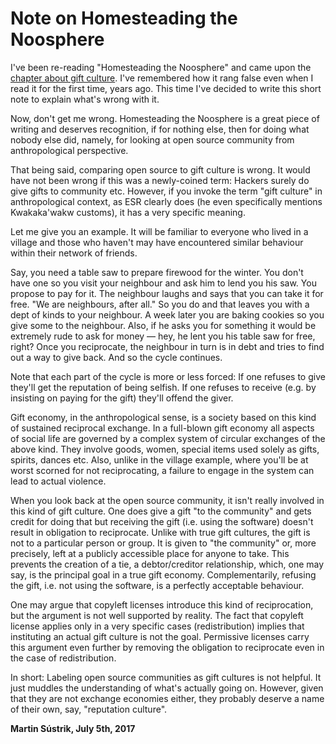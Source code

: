 # Note on Homesteading the Noosphere



I've been re-reading "Homesteading the Noosphere" and came upon the [chapter about gift culture](http://www.catb.org/esr/writings/homesteading/homesteading/ar01s06.html). I've remembered how it rang false even when I read it for the first time, years ago. This time I've decided to write this short note to explain what's wrong with it.

Now, don't get me wrong. Homesteading the Noosphere is a great piece of writing and deserves recognition, if for nothing else, then for doing what nobody else did, namely, for looking at open source community from anthropological perspective.

That being said, comparing open source to gift culture is wrong. It would have not been wrong if this was a newly-coined term: Hackers surely do give gifts to community etc. However, if you invoke the term "gift culture" in anthropological context, as ESR clearly does (he even specifically mentions Kwakaka'wakw customs), it has a very specific meaning.

Let me give you an example. It will be familiar to everyone who lived in a village and those who haven't may have encountered similar behaviour within their network of friends.

Say, you need a table saw to prepare firewood for the winter. You don't have one so you visit your neighbour and ask him to lend you his saw. You propose to pay for it. The neighbour laughs and says that you can take it for free. "We are neighbours, after all." So you do and that leaves you with a dept of kinds to your neighbour. A week later you are baking cookies so you give some to the neighbour. Also, if he asks you for something it would be extremely rude to ask for money — hey, he lent you his table saw for free, right? Once you reciprocate, the neighbour in turn is in debt and tries to find out a way to give back. And so the cycle continues.

Note that each part of the cycle is more or less forced: If one refuses to give they'll get the reputation of being selfish. If one refuses to receive (e.g. by insisting on paying for the gift) they'll offend the giver.

Gift economy, in the anthropological sense, is a society based on this kind of sustained reciprocal exchange. In a full-blown gift economy all aspects of social life are governed by a complex system of circular exchanges of the above kind. They involve goods, women, special items used solely as gifts, spirits, dances etc. Also, unlike in the village example, where you'll be at worst scorned for not reciprocating, a failure to engage in the system can lead to actual violence.

When you look back at the open source community, it isn't really involved in this kind of gift culture. One does give a gift "to the community" and gets credit for doing that but receiving the gift (i.e. using the software) doesn't result in obligation to reciprocate. Unlike with true gift cultures, the gift is not to a particular person or group. It is given to "the community" or, more precisely, left at a publicly accessible place for anyone to take. This prevents the creation of a tie, a debtor/creditor relationship, which, one may say, is the principal goal in a true gift economy. Complementarily, refusing the gift, i.e. not using the software, is a perfectly acceptable behaviour.

One may argue that copyleft licenses introduce this kind of reciprocation, but the argument is not well supported by reality. The fact that copyleft license applies only in a very specific cases (redistribution) implies that instituting an actual gift culture is not the goal. Permissive licenses carry this argument even further by removing the obligation to reciprocate even in the case of redistribution.

In short: Labeling open source communities as gift cultures is not helpful. It just muddles the understanding of what's actually going on. However, given that they are not exchange economies either, they probably deserve a name of their own, say, "reputation culture".

**Martin Sústrik, July 5th, 2017**